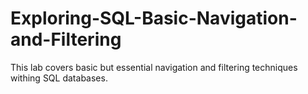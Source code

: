 # Exploring-SQL-Basic-Navigation-and-Filtering
This lab covers basic but essential navigation and filtering techniques withing SQL databases. 
